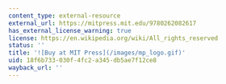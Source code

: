 ```yaml
---
content_type: external-resource
external_url: https://mitpress.mit.edu/9780262082617
has_external_license_warning: true
license: https://en.wikipedia.org/wiki/All_rights_reserved
status: ''
title: '![Buy at MIT Press](/images/mp_logo.gif)'
uid: 18f6b733-030f-4fc2-a345-db5ae7f12ce8
wayback_url: ''
---
```

